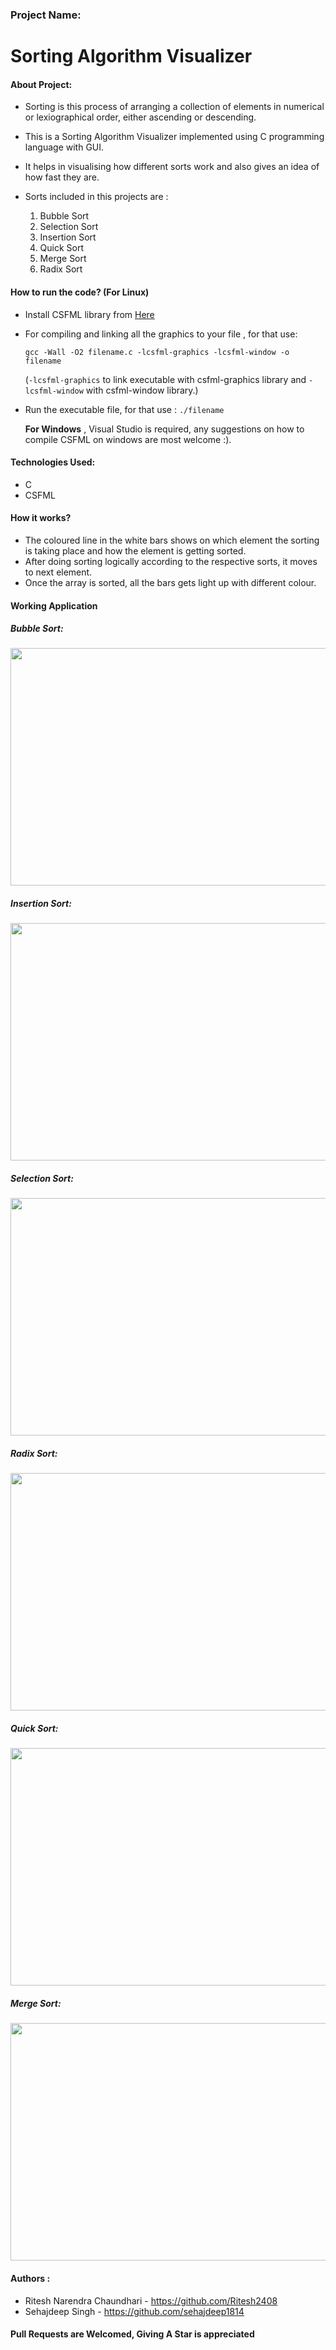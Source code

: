 ### **Project Name:**
# Sorting Algorithm Visualizer
#### About Project:

- Sorting is this process of arranging a collection of elements in numerical or lexiographical order, either ascending or descending.

- This is a Sorting Algorithm Visualizer implemented using C programming language with GUI.

- It helps in visualising how different sorts work and also gives an idea of how fast they are.

- Sorts included in this projects are :
  1. Bubble Sort
  2. Selection Sort
  3. Insertion Sort
  4. Quick Sort
  5. Merge Sort
  6. Radix Sort

#### How to run the code? (For Linux)

- Install CSFML library from [Here](https://www.sfml-dev.org/download/csfml/)
- For compiling and linking all the graphics to your file , for that use: 

  ```gcc -Wall -O2 filename.c -lcsfml-graphics -lcsfml-window -o filename```
  
    (```-lcsfml-graphics``` to link executable with csfml-graphics library and ```-lcsfml-window``` with csfml-window library.)
    
- Run the executable file, for that use :
  ```./filename```
  
  **For Windows** , Visual Studio is required, any suggestions on how to compile CSFML on windows are most welcome :).

#### Technologies Used:

- C  
- CSFML

#### How it works?

- The coloured line in the white bars shows on which element the sorting is taking place and how the element is getting sorted.
- After doing sorting logically according to the respective sorts, it moves to next element.
- Once the array is sorted, all the bars gets light up with different colour.

#### Working Application 

##### Bubble Sort:

<img src="gif/Bubblesort.gif" width="750" height="380"/>

##### Insertion Sort:

<img src="gif/Insertionsort.gif" width="750" height="380"/>

##### Selection Sort:

<img src="gif/Selectionsort.gif" width="750" height="380"/>

##### Radix Sort:

<img src="gif/Radixsort.gif" width="750" height="380"/>

##### Quick Sort: 

<img src="gif/QuickSort.gif" width="750" height="380"/>

##### Merge Sort:

<img src="gif/MergeSort.gif" width="750" height="380"/>

#### Authors :

- Ritesh Narendra Chaundhari - https://github.com/Ritesh2408
- Sehajdeep Singh - https://github.com/sehajdeep1814


#### **Pull Requests are Welcomed, Giving A Star is appreciated**

